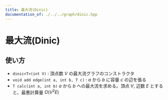 ```yaml
---
title: 最大流(Dinic)
documentation_of: ./../../graph/dinic.hpp
---
```


# 最大流(Dinic)

## 使い方

- ``dinic<T>(int V)`` : 頂点数 $V$ の最大流グラフのコンストラクタ
- ``void add edge(int a, int b, T c)`` : $a$ から $b$ に容量 $c$ の辺を張る
- ``T calc(int a, int b)`` $a$ から $b$ への最大流を求める。頂点 $V$, 辺数 $E$ とすると、最悪計算量 $O(V^2E)$
